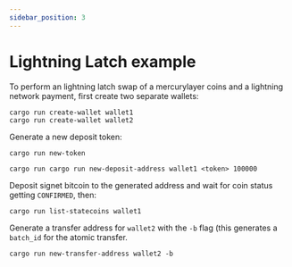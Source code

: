 ```yaml
---
sidebar_position: 3
---
```


# Lightning Latch example

To perform an lightning latch swap of a mercurylayer coins and a lightning network payment, first create two separate wallets:

```
cargo run create-wallet wallet1
cargo run create-wallet wallet2
```

Generate a new deposit token:

```
cargo run new-token
```

```
cargo run cargo run new-deposit-address wallet1 <token> 100000
```

Deposit signet bitcoin to the generated address and wait for coin status getting `CONFIRMED`, then:

```
cargo run list-statecoins wallet1 
```

Generate a transfer address for `wallet2` with the `-b` flag (this generates a `batch_id` for the atomic transfer. 

```
cargo run new-transfer-address wallet2 -b
```
